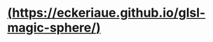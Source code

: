 # [(https://eckeriaue.github.io/glsl-magic-sphere/)](https://eckeriaue.github.io/glsl-magic-sphere/)
